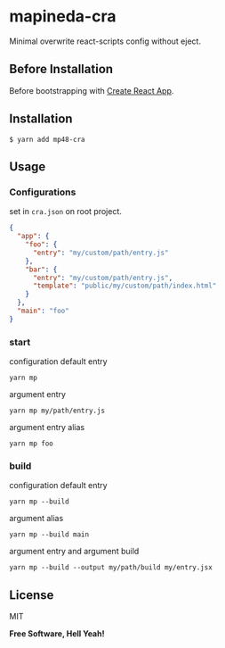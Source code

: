 # mapineda-cra

Minimal overwrite react-scripts config without eject.

## Before Installation

Before bootstrapping with [Create React App](https://github.com/facebook/create-react-app).

## Installation

`$ yarn add mp48-cra`

## Usage

### Configurations

set in `cra.json` on root project.

```json
{
  "app": {
    "foo": {
      "entry": "my/custom/path/entry.js"
    },
    "bar": {
      "entry": "my/custom/path/entry.js",
      "template": "public/my/custom/path/index.html"
    }
  },
  "main": "foo"
}
```

### start

configuration default entry

```shell
yarn mp
```

argument entry

```shell
yarn mp my/path/entry.js
```

argument entry alias

```shell
yarn mp foo
```

### build

configuration default entry

```shell
yarn mp --build
```

argument alias

```shell
yarn mp --build main
```

argument entry and argument build

```shell
yarn mp --build --output my/path/build my/entry.jsx
```

## License

MIT

**Free Software, Hell Yeah!**
